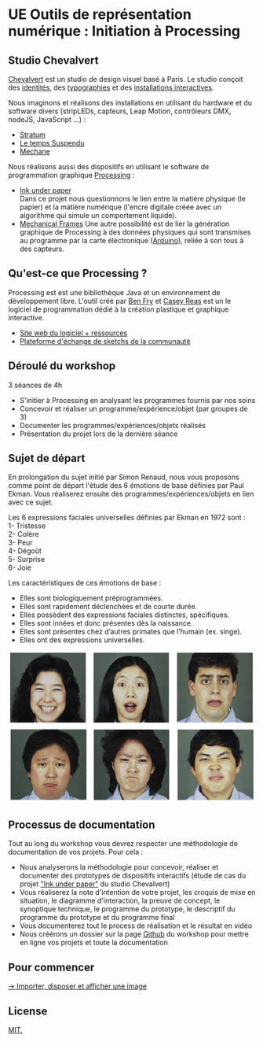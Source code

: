 # UE Outils de représentation numérique : Initiation à Processing

## Studio Chevalvert

[Chevalvert](https://chevalvert.fr/about/) est un studio de design visuel basé à Paris.
Le studio conçoit des [identités](https://chevalvert.fr/identite/), des [typographies](https://chevalvert.fr/typographie/relief/) et des [installations interactives](https://chevalvert.fr/installation/).

Nous imaginons et réalisons des installations en utilisant du hardware et du software divers (stripLEDs, capteurs, Leap Motion, contrôleurs DMX, nodeJS, JavaScript ...) :
- [Stratum](https://chevalvert.fr/installation/stratum/) 
- [Le temps Suspendu](https://chevalvert.fr/installation/le-temps-suspendu/)
- [Mechane](https://chevalvert.fr/installation/mechane/)

Nous réalisons aussi des dispositifs en utilisant le software de programmation graphique [Processing](https://processing.org/) :  
- [Ink under paper](https://chevalvert.fr/installation/ink-under-paper/)  
Dans ce projet nous questionnons le lien entre la matière physique (le papier) et la matière numérique (l'encre digitale créée avec un algorithme qui simule un comportement liquide). 
- [Mechanical Frames](https://chevalvert.fr/installation/mechanical-frames/)
Une autre possibilité est de lier la génération graphique de Processing à des données physiques qui sont transmises au programme par la carte électronique ([Arduino](https://www.arduino.cc/)), reliée à son tous à des capteurs.  


## Qu'est-ce que Processing ?

Processing est est une bibliothèque Java et un environnement de développement libre. L'outil créé par [Ben Fry](https://fathom.info/about/) et [Casey Reas](http://reas.com/) est un le logiciel de programmation dédié à la création plastique et graphique interactive. 

- [Site web du logiciel + ressources](https://processing.org/)  
- [Plateforme d'échange de sketchs de la communauté](https://www.openprocessing.org/)

## Déroulé du workshop

3 séances de 4h
- S'initier à Processing en analysant les programmes fournis par nos soins
- Concevoir et réaliser un programme/expérience/objet (par groupes de 3)
- Documenter les programmes/expériences/objets réalisés
- Présentation du projet lors de la dernière séance

## Sujet de départ

En prolongation du sujet initié par Simon Renaud, nous vous proposons comme point de départ l'étude des 6 émotions de base définies par Paul Ekman. Vous réaliserez ensuite des programmes/expériences/objets en lien avec ce sujet.

Les 6 expressions faciales universelles définies par Ekman en 1972 sont :  
1- Tristesse  
2- Colère  
3- Peur  
4- Dégoût  
5- Surprise  
6- Joie  

Les caractéristiques de ces émotions de base :
- Elles sont biologiquement préprogrammées.
- Elles sont rapidement déclenchées et de courte durée.
- Elles possèdent des expressions faciales distinctes, spécifiques.
- Elles sont innées et donc présentes dès la naissance.
- Elles sont présentes chez d’autres primates que l’humain (ex. singe).
- Elles ont des expressions universelles. 

![ekman-emotions.png](ressources/ekman-emotions.png)

## Processus de documentation 

Tout au long du workshop vous devrez respecter une méthodologie de documentation de vos projets. Pour cela :
- Nous analyserons la méthodologie pour concevoir, réaliser et documenter des prototypes de dispositifs interactifs (étude de cas du projet ["Ink under paper"](https://bricks.chevalvert.fr/projects/ink-under-paper/user:upmc) du studio Chevalvert)
- Vous réaliserez la note d'intention de votre projet, les croquis de mise en situation, le diagramme d'interaction, la preuve de concept, le synoptique technique, le programme du prototype, le descriptif du programme du prototype et du programme final
- Vous documenterez tout le process de réalisation et le résultat en vidéo
- Nous créérons un dossier sur la page [Github](https://github.com) du workshop pour mettre en ligne vos projets et toute la documentation

## Pour commencer

[→ Importer, disposer et afficher une image](/cours-1/mood-generator-0)

## License

[MIT.](https://tldrlegal.com/license/mit-license)
